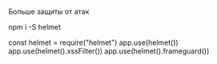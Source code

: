 Больше защиты от атак 

npm i -S helmet

const helmet = require("helmet")
app.use(helmet())
app.use(helmet().xssFilter())
app.use(helmet().frameguard())